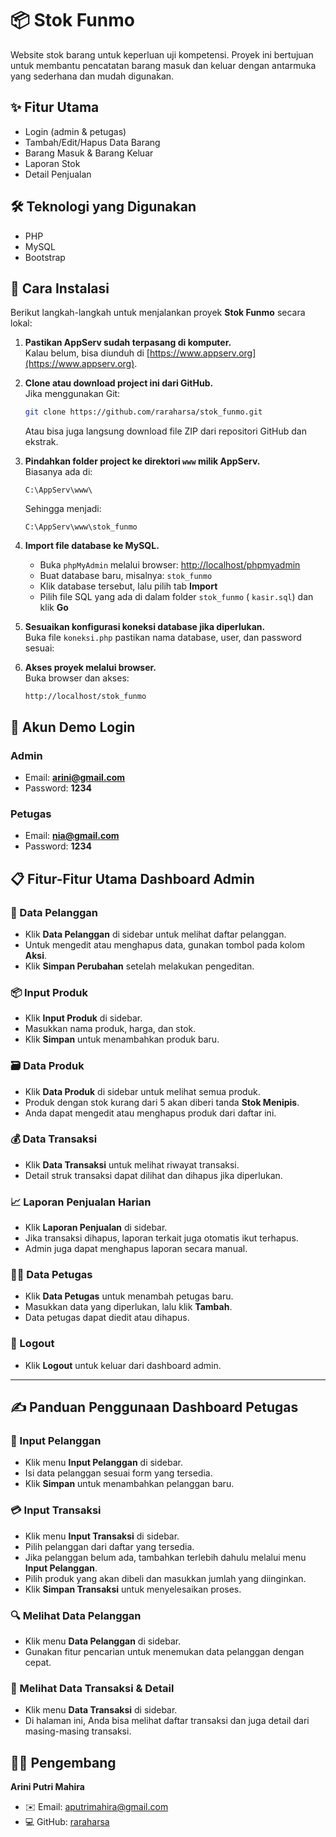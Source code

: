 # 📦 Stok Funmo

Website stok barang untuk keperluan uji kompetensi. Proyek ini bertujuan untuk membantu pencatatan barang masuk dan keluar dengan antarmuka yang sederhana dan mudah digunakan.

## ✨ Fitur Utama

- Login (admin & petugas)
- Tambah/Edit/Hapus Data Barang
- Barang Masuk & Barang Keluar
- Laporan Stok
- Detail Penjualan

## 🛠️ Teknologi yang Digunakan

- PHP
- MySQL
- Bootstrap

## 🚀 Cara Instalasi

Berikut langkah-langkah untuk menjalankan proyek **Stok Funmo** secara lokal:

1. **Pastikan AppServ sudah terpasang di komputer.**  
   Kalau belum, bisa diunduh di [https://www.appserv.org](https://www.appserv.org).

2. **Clone atau download project ini dari GitHub.**  
   Jika menggunakan Git:

   ```bash
   git clone https://github.com/raraharsa/stok_funmo.git
   ```

   Atau bisa juga langsung download file ZIP dari repositori GitHub dan ekstrak.

3. **Pindahkan folder project ke direktori `www` milik AppServ.**  
   Biasanya ada di:

   ```
   C:\AppServ\www\
   ```

   Sehingga menjadi:

   ```
   C:\AppServ\www\stok_funmo
   ```

4. **Import file database ke MySQL.**

   - Buka `phpMyAdmin` melalui browser: [http://localhost/phpmyadmin](http://localhost/phpmyadmin)
   - Buat database baru, misalnya: `stok_funmo`
   - Klik database tersebut, lalu pilih tab **Import**
   - Pilih file SQL yang ada di dalam folder `stok_funmo` ( `kasir.sql`) dan klik **Go**

5. **Sesuaikan konfigurasi koneksi database jika diperlukan.**  
   Buka file `koneksi.php` pastikan nama database, user, dan password sesuai:

6. **Akses proyek melalui browser.**  
   Buka browser dan akses:
   ```
   http://localhost/stok_funmo
   ```

## 🔐 Akun Demo Login

### Admin

- Email: **arini@gmail.com**
- Password: **1234**

### Petugas

- Email: **nia@gmail.com**
- Password: **1234**

## 📋 Fitur-Fitur Utama Dashboard Admin

### 👥 Data Pelanggan

- Klik **Data Pelanggan** di sidebar untuk melihat daftar pelanggan.
- Untuk mengedit atau menghapus data, gunakan tombol pada kolom **Aksi**.
- Klik **Simpan Perubahan** setelah melakukan pengeditan.

### 📦 Input Produk

- Klik **Input Produk** di sidebar.
- Masukkan nama produk, harga, dan stok.
- Klik **Simpan** untuk menambahkan produk baru.

### 🗃️ Data Produk

- Klik **Data Produk** di sidebar untuk melihat semua produk.
- Produk dengan stok kurang dari 5 akan diberi tanda **Stok Menipis**.
- Anda dapat mengedit atau menghapus produk dari daftar ini.

### 💰 Data Transaksi

- Klik **Data Transaksi** untuk melihat riwayat transaksi.
- Detail struk transaksi dapat dilihat dan dihapus jika diperlukan.

### 📈 Laporan Penjualan Harian

- Klik **Laporan Penjualan** di sidebar.
- Jika transaksi dihapus, laporan terkait juga otomatis ikut terhapus.
- Admin juga dapat menghapus laporan secara manual.

### 🧑‍💼 Data Petugas

- Klik **Data Petugas** untuk menambah petugas baru.
- Masukkan data yang diperlukan, lalu klik **Tambah**.
- Data petugas dapat diedit atau dihapus.

### 🚪 Logout

- Klik **Logout** untuk keluar dari dashboard admin.

---

## ✍️ Panduan Penggunaan Dashboard Petugas

### 🧾 Input Pelanggan

- Klik menu **Input Pelanggan** di sidebar.
- Isi data pelanggan sesuai form yang tersedia.
- Klik **Simpan** untuk menambahkan pelanggan baru.

### 💳 Input Transaksi

- Klik menu **Input Transaksi** di sidebar.
- Pilih pelanggan dari daftar yang tersedia.
- Jika pelanggan belum ada, tambahkan terlebih dahulu melalui menu **Input Pelanggan**.
- Pilih produk yang akan dibeli dan masukkan jumlah yang diinginkan.
- Klik **Simpan Transaksi** untuk menyelesaikan proses.

### 🔍 Melihat Data Pelanggan

- Klik menu **Data Pelanggan** di sidebar.
- Gunakan fitur pencarian untuk menemukan data pelanggan dengan cepat.

### 📑 Melihat Data Transaksi & Detail

- Klik menu **Data Transaksi** di sidebar.
- Di halaman ini, Anda bisa melihat daftar transaksi dan juga detail dari masing-masing transaksi.

## 👩‍💻 Pengembang

**Arini Putri Mahira**

- ✉️ Email: [aputrimahira@gmail.com](mailto:aputrimahira@gmail.com)
- 💻 GitHub: [raraharsa](https://github.com/raraharsa)
